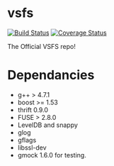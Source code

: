 vsfs
====

[![Build Status](https://travis-ci.org/vsfs/vsfs.png?branch=master)](https://travis-ci.org/vsfs/vsfs)
[![Coverage Status](https://coveralls.io/repos/vsfs/vsfs/badge.png?branch=master)](https://coveralls.io/r/vsfs/vsfs?branch=master)

The Official VSFS repo!

# Dependancies

 - g++ > 4.7.1
 - boost >= 1.53
 - thrift 0.9.0
 - FUSE > 2.8.0
 - LevelDB and snappy
 - glog
 - gflags
 - libssl-dev
 - gmock 1.6.0 for testing.

